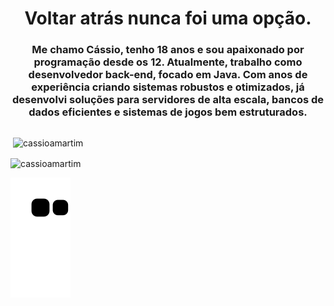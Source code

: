 <h1 align="center">Voltar atrás nunca foi uma opção.</h1>
<h3 align="center">Me chamo Cássio, tenho 18 anos e sou apaixonado por programação desde os 12. Atualmente, trabalho como desenvolvedor back-end, focado em Java. Com anos de experiência criando sistemas robustos e otimizados, já desenvolvi soluções para servidores de alta escala, bancos de dados eficientes e sistemas de jogos bem estruturados.</h3>

##

<p>&nbsp;<img align="center" src="https://github-readme-stats.vercel.app/api?username=cassioamartim&show_icons=true&theme=dracula&count_private&locale=en" alt="cassioamartim" /></p>

<p><img align="center" src="https://github-readme-stats.vercel.app/api/top-langs?username=cassioamartim&show_icons=true&theme=dracula&count_private&locale=en&layout=compact" alt="cassioamartim" /></p>


![github contribution grid snake animation](https://raw.githubusercontent.com/cassioamartim/cassioamartim/output/github-contribution-grid-snake.svg)
